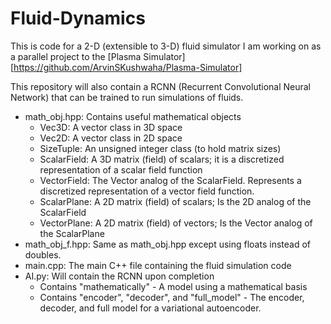 # Fluid-Dynamics
This is code for a 2-D (extensible to 3-D) fluid simulator I am working on as a parallel project to the [Plasma Simulator][https://github.com/ArvinSKushwaha/Plasma-Simulator]

This repository will also contain a RCNN (Recurrent Convolutional Neural Network) that can be trained to run simulations of fluids.

* math_obj.hpp: Contains useful mathematical objects
    * Vec3D: A vector class in 3D space
    * Vec2D: A vector class in 2D space
    * SizeTuple: An unsigned integer class (to hold matrix sizes)
    * ScalarField: A 3D matrix (field) of scalars; it is a discretized representation of a scalar field function
    * VectorField: The Vector analog of the ScalarField. Represents a discretized representation of a vector field function.
    * ScalarPlane: A 2D matrix (field) of scalars; Is the 2D analog of the ScalarField
    * VectorPlane: A 2D matrix (field) of vectors; Is the Vector analog of the ScalarPlane
* math_obj_f.hpp: Same as math_obj.hpp except using floats instead of doubles.
* main.cpp: The main C++ file containing the fluid simulation code
* AI.py: Will contain the RCNN upon completion
    * Contains "mathematically" - A model using a mathematical basis
    * Contains "encoder", "decoder", and "full_model" - The encoder, decoder, and full model for a variational autoencoder.